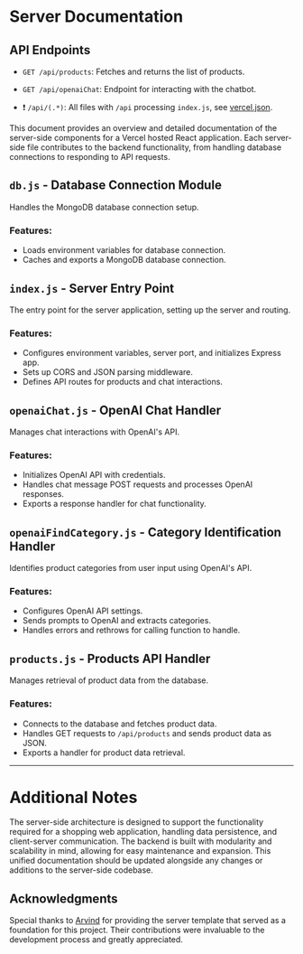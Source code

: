 # Server Documentation

## API Endpoints

- `GET /api/products`: Fetches and returns the list of products.

- `GET /api/openaiChat`: Endpoint for interacting with the chatbot.

- :exclamation: `/api/(.*)`: All files with `/api` processing `index.js`, see [vercel.json](https://github.com/LordWhiskas/Vercel-Web-AI-Shop-App/blob/main/vercel.json).

This document provides an overview and detailed documentation of the server-side components for a Vercel hosted React application. Each server-side file contributes to the backend functionality, from handling database connections to responding to API requests.

## `db.js` - Database Connection Module

Handles the MongoDB database connection setup.

### Features:
- Loads environment variables for database connection.
- Caches and exports a MongoDB database connection.

## `index.js` - Server Entry Point

The entry point for the server application, setting up the server and routing.

### Features:
- Configures environment variables, server port, and initializes Express app.
- Sets up CORS and JSON parsing middleware.
- Defines API routes for products and chat interactions.

## `openaiChat.js` - OpenAI Chat Handler

Manages chat interactions with OpenAI's API.

### Features:
- Initializes OpenAI API with credentials.
- Handles chat message POST requests and processes OpenAI responses.
- Exports a response handler for chat functionality.

## `openaiFindCategory.js` - Category Identification Handler

Identifies product categories from user input using OpenAI's API.

### Features:
- Configures OpenAI API settings.
- Sends prompts to OpenAI and extracts categories.
- Handles errors and rethrows for calling function to handle.

## `products.js` - Products API Handler

Manages retrieval of product data from the database.

### Features:
- Connects to the database and fetches product data.
- Handles GET requests to `/api/products` and sends product data as JSON.
- Exports a handler for product data retrieval.

---

# Additional Notes

The server-side architecture is designed to support the functionality required for a shopping web application, handling data persistence, and client-server communication. The backend is built with modularity and scalability in mind, allowing for easy maintenance and expansion. This unified documentation should be updated alongside any changes or additions to the server-side codebase.

## Acknowledgments

Special thanks to [Arvind](https://github.com/Arvind-4) for providing the server template that served as a foundation for this project. Their contributions were invaluable to the development process and greatly appreciated.
